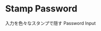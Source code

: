 # Stamp Password

入力を色々なスタンプで隠す Password Input

<script setup>
import Frame from '/components/Frame.vue'
import StampPassword from '/components/StampPassword.vue'
</script>

<Frame>
  <StampPassword />
</Frame>
